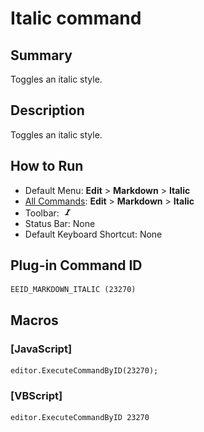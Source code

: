 # Italic command

## Summary

Toggles an italic style.

## Description

Toggles an italic style.

## How to Run

- Default Menu: **Edit** \> **Markdown** \> **Italic**
- [All Commands](../tools/all_commands): **Edit** \> **Markdown** \> **Italic**
- Toolbar: ![](../../images/italic.gif)
- Status Bar: None
- Default Keyboard Shortcut: None

## Plug-in Command ID

```
EEID_MARKDOWN_ITALIC (23270)
```

## Macros

### \[JavaScript\]

```
editor.ExecuteCommandByID(23270);
```

### \[VBScript\]

```
editor.ExecuteCommandByID 23270
```
